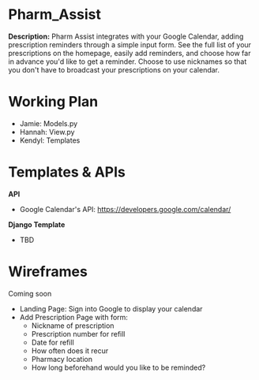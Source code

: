 # Pharm_Assist #
**Description:** Pharm Assist integrates with your Google Calendar, adding prescription reminders through a simple input form. See the full list of your prescriptions on the homepage, easily add reminders, and choose how far in advance you'd like to get a reminder. Choose to use nicknames so that you don't have to broadcast your prescriptions on your calendar.


# Working Plan #
* Jamie: Models.py
* Hannah: View.py 
* Kendyl: Templates

# Templates & APIs #
**API**
* Google Calendar's API: https://developers.google.com/calendar/

**Django Template**
* TBD

# Wireframes #
Coming soon

* Landing Page: Sign into Google to display your calendar
* Add Prescription Page with form:
  * Nickname of prescription
  * Prescription number for refill
  * Date for refill
  * How often does it recur
  * Pharmacy location
  * How long beforehand would you like to be reminded?
